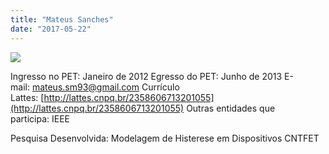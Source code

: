 ```yaml
---
title: "Mateus Sanches"
date: "2017-05-22"
---
```


![](images/Mateus-150x150.jpg)

Ingresso no PET: Janeiro de 2012 Egresso do PET: Junho de 2013 E-mail: [mateus.sm93@gmail.com](mailto:mateus.sm93@gmail.com) Currículo Lattes: [http://lattes.cnpq.br/2358606713201055](http://lattes.cnpq.br/2358606713201055) Outras entidades que participa: IEEE

Pesquisa Desenvolvida: Modelagem de Histerese em Dispositivos CNTFET
